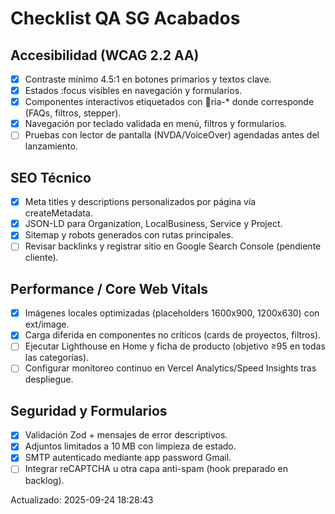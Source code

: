 ﻿# Checklist QA SG Acabados

## Accesibilidad (WCAG 2.2 AA)
- [x] Contraste mínimo 4.5:1 en botones primarios y textos clave.
- [x] Estados :focus visibles en navegación y formularios.
- [x] Componentes interactivos etiquetados con ria-* donde corresponde (FAQs, filtros, stepper).
- [x] Navegación por teclado validada en menú, filtros y formularios.
- [ ] Pruebas con lector de pantalla (NVDA/VoiceOver) agendadas antes del lanzamiento.

## SEO Técnico
- [x] Meta titles y descriptions personalizados por página vía createMetadata.
- [x] JSON-LD para Organization, LocalBusiness, Service y Project.
- [x] Sitemap y robots generados con rutas principales.
- [ ] Revisar backlinks y registrar sitio en Google Search Console (pendiente cliente).

## Performance / Core Web Vitals
- [x] Imágenes locales optimizadas (placeholders 1600x900, 1200x630) con 
ext/image.
- [x] Carga diferida en componentes no críticos (cards de proyectos, filtros).
- [ ] Ejecutar Lighthouse en Home y ficha de producto (objetivo ≥95 en todas las categorías).
- [ ] Configurar monitoreo continuo en Vercel Analytics/Speed Insights tras despliegue.

## Seguridad y Formularios
- [x] Validación Zod + mensajes de error descriptivos.
- [x] Adjuntos limitados a 10 MB con limpieza de estado.
- [x] SMTP autenticado mediante app password Gmail.
- [ ] Integrar reCAPTCHA u otra capa anti-spam (hook preparado en backlog).

Actualizado: 2025-09-24 18:28:43
